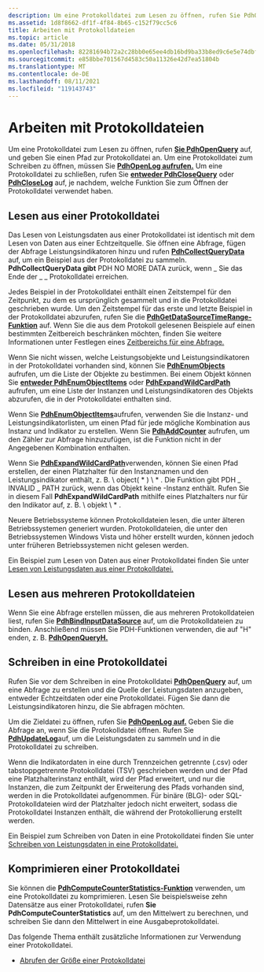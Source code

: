 ```yaml
---
description: Um eine Protokolldatei zum Lesen zu öffnen, rufen Sie PdhOpenQuery auf, und geben Sie einen Pfad zur Protokolldatei an.
ms.assetid: 1d8f8662-df1f-4f84-8b65-c152f79cc5c6
title: Arbeiten mit Protokolldateien
ms.topic: article
ms.date: 05/31/2018
ms.openlocfilehash: 82281694b72a2c28bb0e65ee4db16bd9ba33b8ed9c6e5e74dbf6c6cbf559507a
ms.sourcegitcommit: e858bbe701567d4583c50a11326e42d7ea51804b
ms.translationtype: MT
ms.contentlocale: de-DE
ms.lasthandoff: 08/11/2021
ms.locfileid: "119143743"
---
```

# <a name="working-with-log-files"></a>Arbeiten mit Protokolldateien

Um eine Protokolldatei zum Lesen zu öffnen, rufen [**Sie PdhOpenQuery**](/windows/desktop/api/Pdh/nf-pdh-pdhopenquerya) auf, und geben Sie einen Pfad zur Protokolldatei an. Um eine Protokolldatei zum Schreiben zu öffnen, müssen Sie [**PdhOpenLog aufrufen.**](/windows/desktop/api/Pdh/nf-pdh-pdhopenloga) Um eine Protokolldatei zu schließen, rufen Sie [**entweder PdhCloseQuery**](/windows/desktop/api/Pdh/nf-pdh-pdhclosequery) oder [**PdhCloseLog**](/windows/desktop/api/Pdh/nf-pdh-pdhcloselog) auf, je nachdem, welche Funktion Sie zum Öffnen der Protokolldatei verwendet haben.

## <a name="reading-from-a-log-file"></a>Lesen aus einer Protokolldatei

Das Lesen von Leistungsdaten aus einer Protokolldatei ist identisch mit dem Lesen von Daten aus einer Echtzeitquelle. Sie öffnen eine Abfrage, fügen der Abfrage Leistungsindikatoren hinzu und rufen [**PdhCollectQueryData**](/windows/desktop/api/Pdh/nf-pdh-pdhcollectquerydata) auf, um ein Beispiel aus der Protokolldatei zu sammeln. **PdhCollectQueryData gibt** PDH NO MORE DATA zurück, wenn \_ Sie das Ende der \_ \_ Protokolldatei erreichen.

Jedes Beispiel in der Protokolldatei enthält einen Zeitstempel für den Zeitpunkt, zu dem es ursprünglich gesammelt und in die Protokolldatei geschrieben wurde. Um den Zeitstempel für das erste und letzte Beispiel in der Protokolldatei abzurufen, rufen Sie die [**PdhGetDataSourceTimeRange-Funktion**](/windows/desktop/api/Pdh/nf-pdh-pdhgetdatasourcetimerangea) auf. Wenn Sie die aus dem Protokoll gelesenen Beispiele auf einen bestimmten Zeitbereich beschränken möchten, finden Sie weitere Informationen unter Festlegen eines [Zeitbereichs für eine Abfrage.](setting-a-time-range-for-a-query.md)

Wenn Sie nicht wissen, welche Leistungsobjekte und Leistungsindikatoren in der Protokolldatei vorhanden sind, können Sie [**PdhEnumObjects**](/windows/desktop/api/Pdh/nf-pdh-pdhenumobjectsa) aufrufen, um die Liste der Objekte zu bestimmen. Bei einem Objekt können Sie [**entweder PdhEnumObjectItems**](/windows/desktop/api/Pdh/nf-pdh-pdhenumobjectitemsa) oder [**PdhExpandWildCardPath**](/windows/desktop/api/Pdh/nf-pdh-pdhexpandwildcardpatha) aufrufen, um eine Liste der Instanzen und Leistungsindikatoren des Objekts abzurufen, die in der Protokolldatei enthalten sind.

Wenn Sie [**PdhEnumObjectItems**](/windows/desktop/api/Pdh/nf-pdh-pdhenumobjectitemsa)aufrufen, verwenden Sie die Instanz- und Leistungsindikatorlisten, um einen Pfad für jede mögliche Kombination aus Instanz und Indikator zu erstellen. Wenn Sie [**PdhAddCounter**](/windows/desktop/api/Pdh/nf-pdh-pdhaddcountera) aufrufen, um den Zähler zur Abfrage hinzuzufügen, ist die Funktion nicht in der Angegebenen Kombination enthalten.

Wenn Sie [**PdhExpandWildCardPath**](/windows/desktop/api/Pdh/nf-pdh-pdhexpandwildcardpatha)verwenden, können Sie einen Pfad erstellen, der einen Platzhalter für den Instanznamen und den Leistungsindikator enthält, z. B. \\ object( \* ) \\ \* . Die Funktion gibt PDH \_ INVALID \_ PATH zurück, wenn das Objekt keine -Instanz enthält. Rufen Sie in diesem Fall **PdhExpandWildCardPath** mithilfe eines Platzhalters nur für den Indikator auf, z. B. \\ objekt \\ \* .

Neuere Betriebssysteme können Protokolldateien lesen, die unter älteren Betriebssystemen generiert wurden. Protokolldateien, die unter den Betriebssystemen Windows Vista und höher erstellt wurden, können jedoch unter früheren Betriebssystemen nicht gelesen werden.

Ein Beispiel zum Lesen von Daten aus einer Protokolldatei finden Sie unter [Lesen von Leistungsdaten aus einer Protokolldatei.](reading-performance-data-from-a-log-file.md)

## <a name="reading-from-multiple-log-files"></a>Lesen aus mehreren Protokolldateien

Wenn Sie eine Abfrage erstellen müssen, die aus mehreren Protokolldateien liest, rufen Sie [**PdhBindInputDataSource**](/windows/desktop/api/Pdh/nf-pdh-pdhbindinputdatasourcea) auf, um die Protokolldateien zu binden. Anschließend müssen Sie PDH-Funktionen verwenden, die auf "H" enden, z. B. [**PdhOpenQueryH.**](/windows/desktop/api/Pdh/nf-pdh-pdhopenqueryh)

## <a name="writing-to-a-log-file"></a>Schreiben in eine Protokolldatei

Rufen Sie vor dem Schreiben in eine Protokolldatei [**PdhOpenQuery**](/windows/desktop/api/Pdh/nf-pdh-pdhopenquerya) auf, um eine Abfrage zu erstellen und die Quelle der Leistungsdaten anzugeben, entweder Echtzeitdaten oder eine Protokolldatei. Fügen Sie dann die Leistungsindikatoren hinzu, die Sie abfragen möchten.

Um die Zieldatei zu öffnen, rufen Sie [**PdhOpenLog auf.**](/windows/desktop/api/Pdh/nf-pdh-pdhopenloga) Geben Sie die Abfrage an, wenn Sie die Protokolldatei öffnen. Rufen Sie [**PdhUpdateLog**](/windows/desktop/api/Pdh/nf-pdh-pdhupdateloga)auf, um die Leistungsdaten zu sammeln und in die Protokolldatei zu schreiben.

Wenn die Indikatordaten in eine durch Trennzeichen getrennte (.csv) oder tabstoppgetrennte Protokolldatei (TSV) geschrieben werden und der Pfad eine Platzhalterinstanz enthält, wird der Pfad erweitert, und nur die Instanzen, die zum Zeitpunkt der Erweiterung des Pfads vorhanden sind, werden in die Protokolldatei aufgenommen. Für binäre (BLG)- oder SQL-Protokolldateien wird der Platzhalter jedoch nicht erweitert, sodass die Protokolldatei Instanzen enthält, die während der Protokollierung erstellt werden.

Ein Beispiel zum Schreiben von Daten in eine Protokolldatei finden Sie unter [Schreiben von Leistungsdaten in eine Protokolldatei.](writing-performance-data-to-a-log-file.md)

## <a name="compressing-a-log-file"></a>Komprimieren einer Protokolldatei

Sie können die [**PdhComputeCounterStatistics-Funktion**](/windows/desktop/api/Pdh/nf-pdh-pdhcomputecounterstatistics) verwenden, um eine Protokolldatei zu komprimieren. Lesen Sie beispielsweise zehn Datensätze aus einer Protokolldatei, rufen **Sie PdhComputeCounterStatistics** auf, um den Mittelwert zu berechnen, und schreiben Sie dann den Mittelwert in eine Ausgabeprotokolldatei.

Das folgende Thema enthält zusätzliche Informationen zur Verwendung einer Protokolldatei.

-   [Abrufen der Größe einer Protokolldatei](getting-the-size-of-a-log-file.md)

 

 



